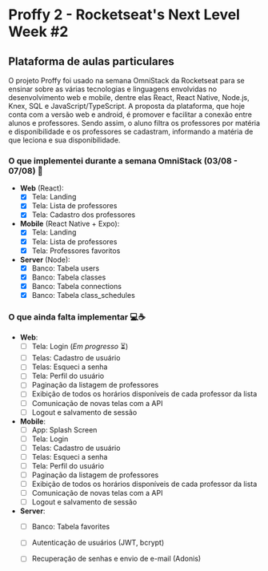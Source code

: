 # Proffy 2 - Rocketseat's Next Level Week #2

## Plataforma de aulas particulares 

  O projeto Proffy foi usado na semana OmniStack da Rocketseat para se ensinar sobre as várias tecnologias e linguagens envolvidas no desenvolvimento web e mobile, dentre elas React, React Native, Node.js, Knex, SQL e JavaScript/TypeScript.
A proposta da plataforma, que hoje conta com a versão web e android, é promover e facilitar a conexão entre alunos e professores. Sendo assim, o aluno filtra os professores por matéria e disponibilidade e os professores se cadastram, informando a matéria de que leciona e sua disponibilidade.

### O que implementei durante a semana OmniStack (03/08 - 07/08) :rocket:
- **Web** (React):
  - [x] Tela: Landing
  - [x] Tela: Lista de professores
  - [x] Tela: Cadastro dos professores
  
- **Mobile** (React Native + Expo):
  - [x] Tela: Landing
  - [x] Tela: Lista de professores
  - [x] Tela: Professores favoritos
  
- **Server** (Node):
  - [x] Banco: Tabela users
  - [x] Banco: Tabela classes
  - [x] Banco: Tabela connections
  - [x] Banco: Tabela class_schedules
  
### O que ainda falta implementar :computer::coffee:

- **Web**:
  - [ ] Tela: Login (*Em progresso* :hourglass_flowing_sand:)
  - [ ] Telas: Cadastro de usuário
  - [ ] Telas: Esqueci a senha
  - [ ] Tela: Perfil do usuário
  - [ ] Paginação da listagem de professores
  - [ ] Exibição de todos os horários disponíveis de cada professor da lista
  - [ ] Comunicação de novas telas com a API
  - [ ] Logout e salvamento de sessão
  
- **Mobile**:
  - [ ] App: Splash Screen
  - [ ] Tela: Login
  - [ ] Telas: Cadastro de usuário
  - [ ] Telas: Esqueci a senha
  - [ ] Tela: Perfil do usuário
  - [ ] Paginação da listagem de professores
  - [ ] Exibição de todos os horários disponíveis de cada professor da lista
  - [ ] Comunicação de novas telas com a API
  - [ ] Logout e salvamento de sessão
  
- **Server**:
  - [ ] Banco: Tabela favorites
  - [ ] Autenticação de usuários (JWT, bcrypt)
  - [ ] Recuperação de senhas e envio de e-mail (Adonis)
  

  
